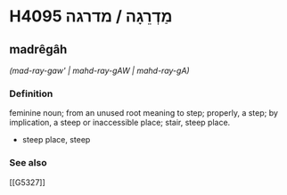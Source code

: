# H4095 מַדְרֵגָה / מדרגה

## madrêgâh

_(mad-ray-gaw' | mahd-ray-ɡAW | mahd-ray-ɡA)_

### Definition

feminine noun; from an unused root meaning to step; properly, a step; by implication, a steep or inaccessible place; stair, steep place.

- steep place, steep
### See also

[[G5327]]

